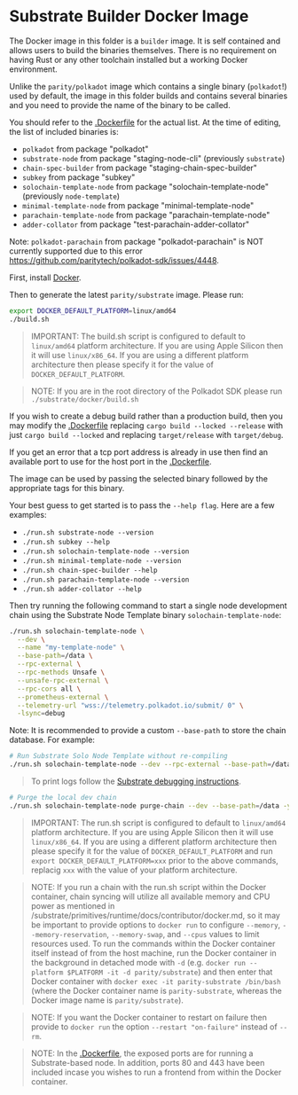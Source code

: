 # Substrate Builder Docker Image

The Docker image in this folder is a `builder` image. It is self contained and allows users to build the binaries
themselves. There is no requirement on having Rust or any other toolchain installed but a working Docker environment.

Unlike the `parity/polkadot` image which contains a single binary (`polkadot`!) used by default, the image in this
folder builds and contains several binaries and you need to provide the name of the binary to be called.

You should refer to the [.Dockerfile](./substrate_builder.Dockerfile) for the actual list. At the time of editing, the list of included binaries is:

- `polkadot` from package "polkadot"
- `substrate-node` from package "staging-node-cli" (previously `substrate`)
- `chain-spec-builder` from package "staging-chain-spec-builder"
- `subkey` from package "subkey"
- `solochain-template-node` from package "solochain-template-node" (previously `node-template`)
- `minimal-template-node` from package "minimal-template-node"
- `parachain-template-node` from package "parachain-template-node"
- `adder-collator` from package "test-parachain-adder-collator"

Note: `polkadot-parachain` from package "polkadot-parachain" is NOT currently supported due to this error https://github.com/paritytech/polkadot-sdk/issues/4448.

First, install [Docker](https://docs.docker.com/get-docker/).

Then to generate the latest `parity/substrate` image. Please run:
```sh
export DOCKER_DEFAULT_PLATFORM=linux/amd64
./build.sh
```

> IMPORTANT: The build.sh script is configured to default to `linux/amd64` platform architecture. If you are using Apple Silicon then it will use `linux/x86_64`. If you are using a different platform architecture then please specify it for the value of `DOCKER_DEFAULT_PLATFORM`.

> NOTE: If you are in the root directory of the Polkadot SDK please run `./substrate/docker/build.sh`

If you wish to create a debug build rather than a production build, then you may modify the
[.Dockerfile](./substrate_builder.Dockerfile) replacing `cargo build --locked --release` with just
`cargo build --locked` and replacing `target/release` with `target/debug`.

If you get an error that a tcp port address is already in use then find an available port to use for the host port in the [.Dockerfile](./substrate_builder.Dockerfile).

The image can be used by passing the selected binary followed by the appropriate tags for this binary.

Your best guess to get started is to pass the `--help flag`. Here are a few examples:

- `./run.sh substrate-node --version`
- `./run.sh subkey --help`
- `./run.sh solochain-template-node --version`
- `./run.sh minimal-template-node --version`
- `./run.sh chain-spec-builder --help`
- `./run.sh parachain-template-node --version`
- `./run.sh adder-collator --help`

Then try running the following command to start a single node development chain using the Substrate Node Template binary
`solochain-template-node`:

```sh
./run.sh solochain-template-node \
  --dev \
  --name "my-template-node" \
  --base-path=/data \
  --rpc-external \
  --rpc-methods Unsafe \
  --unsafe-rpc-external \
  --rpc-cors all \
  --prometheus-external \
  --telemetry-url "wss://telemetry.polkadot.io/submit/ 0" \
  -lsync=debug
```

Note: It is recommended to provide a custom `--base-path` to store the chain database. For example:

```sh
# Run Substrate Solo Node Template without re-compiling
./run.sh solochain-template-node --dev --rpc-external --base-path=/data
```

> To print logs follow the [Substrate debugging instructions](https://docs.substrate.io/test/debug/).

```sh
# Purge the local dev chain
./run.sh solochain-template-node purge-chain --dev --base-path=/data -y
```

> IMPORTANT: The run.sh script is configured to default to `linux/amd64` platform architecture. If you are using Apple Silicon then it will use `linux/x86_64`. If you are using a different platform architecture then please specify it for the value of `DOCKER_DEFAULT_PLATFORM` and run `export DOCKER_DEFAULT_PLATFORM=xxx` prior to the above commands, replacig `xxx` with the value of your platform architecture.

> NOTE: If you run a chain with the run.sh script within the Docker container, chain syncing will utilize all available memory and CPU power as mentioned in /substrate/primitives/runtime/docs/contributor/docker.md, so it may be important to provide options to `docker run` to configure `--memory`, `--memory-reservation`, `--memory-swap`, and `--cpus` values to limit resources used. To run the commands within the Docker container itself instead of from the host machine, run the Docker container in the background in detached mode with `-d` (e.g. `docker run --platform $PLATFORM -it -d parity/substrate`) and then enter that Docker container with `docker exec -it parity-substrate /bin/bash` (where the Docker container name is `parity-substrate`, whereas the Docker image name is `parity/substrate`).

> NOTE: If you want the Docker container to restart on failure then provide to `docker run` the option `--restart "on-failure"` instead of `--rm`.

> NOTE: In the [.Dockerfile](./substrate_builder.Dockerfile), the exposed ports are for running a Substrate-based node. In addition, ports 80 and 443 have been included incase you wishes to run a frontend from within the Docker container.
